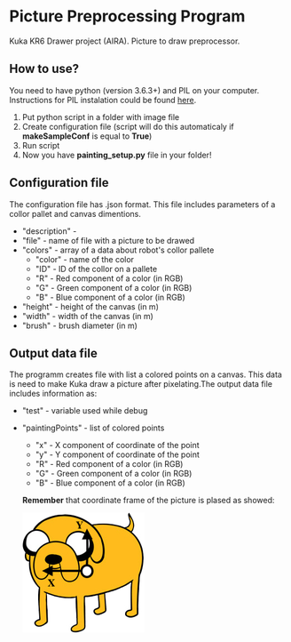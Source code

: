 # Picture Preprocessing Program
Kuka KR6 Drawer project (AIRA). Picture to draw preprocessor.

## How to use?

You need to have python (version 3.6.3+) and PIL on your computer. Instructions for PIL instalation could be found [here](https://pillow.readthedocs.io/en/4.3.x/installation.html). 

1. Put python script in a folder with image file
2. Create configuration file (script will do this automaticaly if **makeSampleConf** is equal to **True**)
3. Run script
4. Now you have **painting_setup.py** file in your folder! 

## Configuration file

The configuration file has .json format. This file includes parameters of a collor pallet and canvas dimentions. 

- "description" - 
- "file" - name of file with a picture to be drawed 
- "colors" - array of a data about robot's collor pallete
  - "color" - name of the color
  - "ID" - ID of the collor on a pallete
  - "R" - Red component of a color (in RGB)
  - "G" - Green component of a color (in RGB)
  - "B" - Blue component of a color (in RGB)
- "height" - height of the canvas (in m)
- "width" - width of the canvas (in m)
- "brush" - brush diameter (in m)

## Output data file

The programm creates file with list a colored points on a canvas. This data is need to make Kuka draw a picture after pixelating.The output data file includes information as:

- "test" - variable used while debug
- "paintingPoints" - list of colored points
  - "x" - X component of coordinate of the point
  - "y" - Y component of coordinate of the point
  - "R" - Red component of a color (in RGB)
  - "G" - Green component of a color (in RGB)
  - "B" - Blue component of a color (in RGB)
  
  **Remember** that coordinate frame of the picture is plased as showed:
  
  ![alt text](https://github.com/vachernov/Picture-PreProcessing/blob/master/coord_frame.png)

